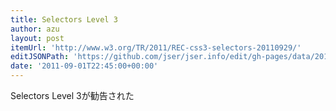 ```yaml
---
title: Selectors Level 3
author: azu
layout: post
itemUrl: 'http://www.w3.org/TR/2011/REC-css3-selectors-20110929/'
editJSONPath: 'https://github.com/jser/jser.info/edit/gh-pages/data/2011/09/index.json'
date: '2011-09-01T22:45:00+00:00'
---
```

Selectors Level 3が勧告された

